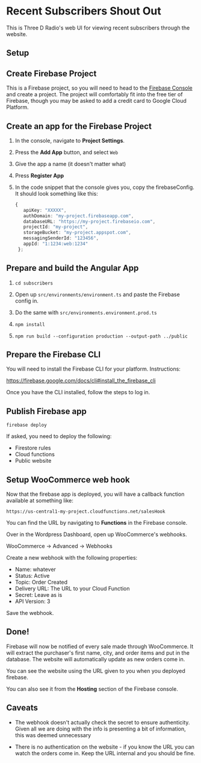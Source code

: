 # Recent Subscribers Shout Out

This is Three D Radio's web UI for viewing recent subscribers through the website.

## Setup

## Create Firebase Project

This is a Firebase project, so you will need to head to the [Firebase Console](https://console.firebase.google.com) and create a project. The project will comfortably fit into the free tier of Firebase, though you may be asked to add a credit card to Google Cloud Platform.

## Create an app for the Firebase Project

1. In the console, navigate to **Project Settings**.
1. Press the **Add App** button, and select `Web`
1. Give the app a name (it doesn't matter what)
1. Press **Register App**
1. In the code snippet that the console gives you,
   copy the firebaseConfig. It should look something like this:

   ```ts
   {
      apiKey: "XXXXX",
      authDomain: "my-project.firebaseapp.com",
      databaseURL: "https://my-project.firebaseio.com",
      projectId: "my-project",
      storageBucket: "my-project.appspot.com",
      messagingSenderId: "123456",
      appId: "1:1234:web:1234"
    };
   ```

## Prepare and build the Angular App

1. `cd subscribers`

1. Open up `src/environments/environment.ts` and paste the Firebase config in.

1. Do the same with `src/environments.environment.prod.ts`

1. `npm install`

1. `npm run build --configuration production --output-path ../public`

## Prepare the Firebase CLI

You will need to install the Firebase CLI for your platform. Instructions:

https://firebase.google.com/docs/cli#install_the_firebase_cli

Once you have the CLI installed, follow the steps to log in.

## Publish Firebase app

```
firebase deploy
```

If asked, you need to deploy the following:

- Firestore rules
- Cloud functions
- Public website

## Setup WooCommerce web hook

Now that the firebase app is deployed, you will have a callback function available at something like:

`https://us-central1-my-project.cloudfunctions.net/salesHook`

You can find the URL by navigating to **Functions** in the Firebase console.

Over in the Wordpress Dashboard, open up WooCommerce's webhooks.

WooCommerce -> Advanced -> Webhooks

Create a new webhook with the following properties:

- Name: whatever
- Status: Active
- Topic: Order Created
- Delivery URL: The URL to your Cloud Function
- Secret: Leave as is
- API Version: 3

Save the webhook.

## Done!

Firebase will now be notified of every sale made through WooCommerce. It will extract the purchaser's first name, city, and order items and put in the database. The website will automatically update as new orders come in.

You can see the website using the URL given to you when you deployed firebase.

You can also see it from the **Hosting** section of the Firebase console.

## Caveats

- The webhook doesn't actually check the secret to ensure authenticity. Given all we are doing with the info is presenting a bit of information, this was deemed unnecessary

- There is no authentication on the website - if you know the URL you can watch the orders come in. Keep the URL internal and you should be fine.
